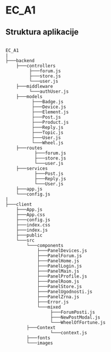 # EC_A1

## Struktura aplikacije
<code>
EC_A1
|
├───backend
    ├───controllers
         ├───forum.js
         ├───store.js
         └───user.js
    ├───middleware
         └───authUser.js
    ├───models
          ├───Badge.js
          ├───Device.js
          ├───Element.js
          ├───Post.js
          ├───Product.js
          ├───Reply.js
          ├───Topic.js
          ├───User.js
          └───Wheel.js
    ├───routes
           ├───forum.js
           ├───store.js
           └───user.js
    ├───services
           ├───Post.js
           ├───Reply.js
           └───User.js
    ├───app.js
    └───config.js
|
├───client
    ├───App.js
    ├───App.css
    ├───config.js
    ├───index.css
    ├───index.js
    ├───public
    └───src
        └───components
            ├───PanelDevices.js
            ├───PanelForum.js
            ├───PanelHome.js
            ├───PanelLogin.js
            ├───PanelMain.js
            ├───PanelProfile.js
            ├───PanelRoom.js
            ├───PanelStore.js
            ├───PanelUgodnosti.js
            ├───PanelZrna.js
            ├───Error.js
            └───mixed
                 ├───ForumPosti.js
                 ├───NewPostModal.js
                 └───WheelOfFortune.js
        ├───Context
                 └───context.js
        ├───fonts
        └───images
</code>


